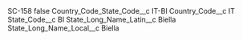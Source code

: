 <?xml version="1.0" encoding="UTF-8"?>
<CustomMetadata xmlns="http://soap.sforce.com/2006/04/metadata" xmlns:xsi="http://www.w3.org/2001/XMLSchema-instance" xmlns:xsd="http://www.w3.org/2001/XMLSchema">
    <label>SC-158</label>
    <protected>false</protected>
    <values>
        <field>Country_Code_State_Code__c</field>
        <value xsi:type="xsd:string">IT-BI</value>
    </values>
    <values>
        <field>Country_Code__c</field>
        <value xsi:type="xsd:string">IT</value>
    </values>
    <values>
        <field>State_Code__c</field>
        <value xsi:type="xsd:string">BI</value>
    </values>
    <values>
        <field>State_Long_Name_Latin__c</field>
        <value xsi:type="xsd:string">Biella</value>
    </values>
    <values>
        <field>State_Long_Name_Local__c</field>
        <value xsi:type="xsd:string">Biella</value>
    </values>
</CustomMetadata>
